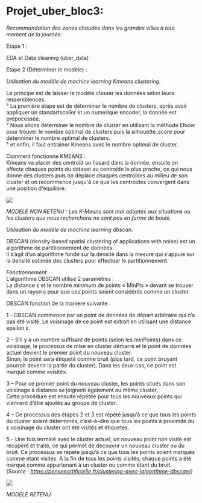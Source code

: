 # Projet_uber_bloc3:  
_Recommandation des zones chaudes dans les grandes villes à tout moment de la journée._

Etape 1 :  

EDA et Data cleaning (uber_data)

Etape 2 (Déterminer le modèle) :  

_Utilisation du modèle de machine learning Kmeans clustering._  

Le principe est de laisser le modèle classer les données selon leurs ressemblences.  
    ° La première étape est de déterminer le nombre de clusters, après avoir appliquer un standartscaller et un numerique encoder, la donnée est prépocessée.  
    ° Nous allons déterminer le nombre de cluster en utilisant la méthode Elbow pour trouver le nombre optimal de clusters puis la silhouette_score pour déterminer le nombre optimal de clusters.  
    ° et enfin, il faut entrainer Kmeans avec le nombre optimal de cluster.  

Comment fonctionne KMEANS :  
  Kmeans va placer des centroïd au hasard dans la donnée, ensuite on affecte chaques points du dataset au centroïde le plus proche, ce qui nous donne des clusters puis on déplace chaques centroïdes au milieu de son cluster et on recommence jusqu'à ce que les centroïdes convergent dans une position d'équilibre.


![](https://github.com/DATA-ICARD/projet_uber_bloc3/blob/main/kmeans.gif)

_MODELE NON RETENU : Les K-Means sont mal adaptés aux situations où les clusters que nous recherchons ne sont pas en forme de boule._  

_Utilisation du modèle de machine learning dbscan._  

DBSCAN (density-based spatial clustering of applications with noise) est un algorithme de partitionnement de données.  
Il s’agit d’un algorithme fondé sur la densité dans la mesure qui s’appuie sur la densité estimée des clusters pour effectuer le partitionnement.

_Fonctionnement_  
L’algorithme DBSCAN utilise 2 paramètres :  
La distance ε et le nombre minimum de points « MinPts » devant se trouver dans un rayon ε pour que ces points soient considérés comme un cluster.

DBSCAN fonction de la maniere suivante :

1 – DBSCAN commence par un point de données de départ arbitraire qui n’a pas été visité. Le voisinage de ce point est extrait en utilisant une distance epsilon ε.

2 – S’il y a un nombre suffisant de points (selon les minPoints) dans ce voisinage, le processus de mise en cluster démarre et le point de données actuel devient le premier point du nouveau cluster.  
Sinon, le point sera étiqueté comme bruit (plus tard, ce point bruyant pourrait devenir la partie du cluster). Dans les deux cas, ce point est marqué comme «visité».

3 – Pour ce premier point du nouveau cluster, les points situés dans son voisinage à distance se joignent également au même cluster.  
Cette procédure est ensuite répétée pour tous les nouveaux points qui viennent d’être ajoutés au groupe de cluster.

4 – Ce processus des étapes 2 et 3 est répété jusqu’à ce que tous les points du cluster soient déterminés, c’est-à-dire que tous les points à proximité du ε voisinage du cluster ont été visités et étiquetés.

5 – Une fois terminé avec le cluster actuel, un nouveau point non visité est récupéré et traité, ce qui permet de découvrir un nouveau cluster ou du bruit. Ce processus se répète jusqu’à ce que tous les points soient marqués comme étant visités. A la fin de tous les points visités, chaque points a été marqué comme appartenant à un cluster ou comme étant du bruit.  
_(Source : https://penseeartificielle.fr/clustering-avec-lalgorithme-dbscan/)_  

![](https://github.com/DATA-ICARD/projet_uber_bloc3/blob/main/dbscan.gif)  
  
_MODELE RETENU_
